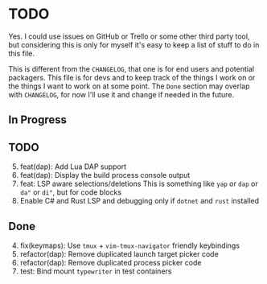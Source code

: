 # TODO

Yes. I could use issues on GitHub or Trello or some other third party tool, but
considering this is only for myself it's easy to keep a list of stuff to do in
this file.

This is different from the `CHANGELOG`, that one is for end users and potential
packagers. This file is for devs and to keep track of the things I work on or
the things I want to work on at some point. The `Done` section may overlap with
`CHANGELOG`, for now I'll use it and change if needed in the future.

## In Progress

## TODO

5. feat(dap): Add Lua DAP support
6. feat(dap): Display the build process console output
7. feat: LSP aware selections/deletions
   This is something like `yap` or `dap` or `da"` or `di"`, but for code blocks
8. Enable C# and Rust LSP and debugging only if `dotnet` and `rust` installed

## Done

4. fix(keymaps): Use `tmux` + `vim-tmux-navigator` friendly keybindings
3. refactor(dap): Remove duplicated launch target picker code
2. refactor(dap): Remove duplicated process picker code
1. test: Bind mount `typewriter` in test containers
